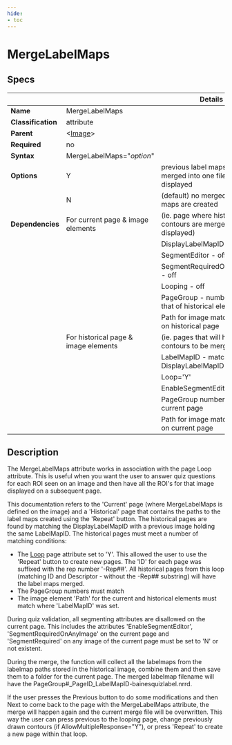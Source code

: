 ```yaml
---
hide:
- toc
---
```

<!-- let javascript handle toc on left sidebar -->
# MergeLabelMaps

## Specs

| ||Details|
|---|---|---|
| **Name** | MergeLabelMaps ||
| **Classification** | attribute ||
| **Parent** | <[Image](index.md)\> ||
| **Required** | no ||
| **Syntax** | MergeLabelMaps="*option*" |  |
| **Options** | Y | previous label maps are merged into one file and displayed|
|             | N |(default) no merged label maps are created|
| **Dependencies**| For current page & image elements |  (ie. page where historical contours are merged and displayed) |
||| DisplayLabelMapID - exists |
|||SegmentEditor - off|
|||SegmentRequiredOnAnyImage - off|
|||Looping - off |
|||PageGroup - number matches that of historical element|
||| Path for image matches image on historical page |
||For historical page & image elements| (ie. pages that will hold contours to be merged) |
||| LabelMapID - matches DisplayLabelMapID |
|||Loop='Y'|
|||EnableSegmentEditor='Y' |
|| | PageGroup number match to current page |
||| Path for image matches image on current page |



## Description

The MergeLabelMaps attribute works in association with the page Loop attribute. 
This is useful when you want the user to answer quiz questions for each ROI seen on an image
and then have all the ROI's for that image displayed on a subsequent page.

This documentation refers to the 'Current' page (where MergeLabelMaps is defined on the image) and
a 'Historical' page that contains the paths to the label maps created using the 'Repeat' button.
The historical pages are found by matching the DisplayLabelMapID with a previous image holding the same LabelMapID.
The historical pages must meet a number of matching conditions:

- The [Loop](../page/loop.md) page attribute set to 'Y'. This allowed the user to use the 'Repeat' button
to create new pages. The 'ID' for each page was suffixed with the rep number '-Rep##'.
All historical pages from this loop (matching ID and Descriptor - without the -Rep## substring) will have the
label maps merged.
- The PageGroup numbers must match
- The image element 'Path' for the current and historical elements must match where 'LabelMapID' was set.

During quiz validation, all segmenting attributes are disallowed on the current page. This includes
the attributes 'EnableSegmentEditor', 'SegmentRequiredOnAnyImage' on the current page
and 'SegmentRequired' on any image of the current page must be set to 'N' or not existent.

During the merge, the function will collect all the labelmaps from the labelmap paths stored in the historical image,
combine them and then save them to a folder for the current page. The merged labelmap filename will have
the PageGroup#_PageID_LabelMapID-bainesquizlabel.nrrd.

If the user presses the Previous button to do some modifications and then Next to come back to the page with the MergeLabelMaps attribute,
the merge will happen again and the current merge file will be overwritten. This way the user 
can press previous to the looping page, change previously drawn contours (if AllowMultipleResponse="Y"), 
or press 'Repeat' to create a new page within that loop. 


